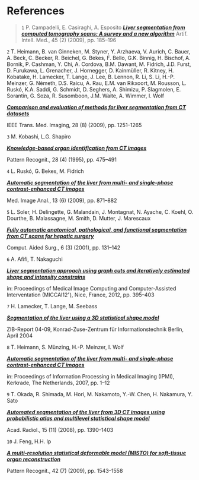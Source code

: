 # References

>`1` P. Campadelli, E. Casiraghi, A. Esposito
>[***Liver segmentation from computed tomography scans: A survey and a new algorithm***](http://www.sciencedirect.com/science/article/pii/S0933365708001425)
>Artif. Intell. Med., 45 (2) (2009), pp. 185–196


`2` T. Heimann, B. van Ginneken, M. Styner, Y. Arzhaeva, V. Aurich, C. Bauer, A. Beck, C. Becker, R. Beichel, G. Bekes, F. Bello, G.K. Binnig, H. Bischof, A. Bornik, P. Cashman, Y. Chi, A. Cordova, B.M. Dawant, M. Fidrich, J.D. Furst, D. Furukawa, L. Grenacher, J. Hornegger, D. Kainmüller, R. Kitney, H. Kobatake, H. Lamecker, T. Lange, J. Lee, B. Lennon, R. Li, S. Li, H.-P. Meinzer, G. Németh, D.S. Raicu, A. Rau, E.M. van Rikxoort, M. Rousson, L. Ruskó, K.A. Saddi, G. Schmidt, D. Seghers, A. Shimizu, P. Slagmolen, E. Sorantin, G. Soza, R. Susomboon, J.M. Waite, A. Wimmer, I. Wolf

[***Comparison and evaluation of methods for liver segmentation from CT datasets***](http://ieeexplore.ieee.org/xpl/articleDetails.jsp?arnumber=4781564)

IEEE Trans. Med. Imaging, 28 (8) (2009), pp. 1251–1265


`3` M. Kobashi, L.G. Shapiro

[***Knowledge-based organ identification from CT images***](http://www.sciencedirect.com/science/article/pii/0031320394001245)

Pattern Recognit., 28 (4) (1995), pp. 475–491


`4` L. Ruskó, G. Bekes, M. Fidrich

[***Automatic segmentation of the liver from multi- and single-phase contrast-enhanced CT images***](http://www.sciencedirect.com/science/article/pii/S1361841509000644)

Med. Image Anal., 13 (6) (2009), pp. 871–882


`5` L. Soler, H. Delingette, G. Malandain, J. Montagnat, N. Ayache, C. Koehl, O. Dourthe, B. Malassagne, M. Smith, D. Mutter, J. Marescaux

[***Fully automatic anatomical, pathological, and functional segmentation from CT scans for hepatic surgery***](http://www.tandfonline.com/doi/abs/10.3109/10929080109145999)

Comput. Aided Surg., 6 (3) (2001), pp. 131–142



`6` A. Afifi, T. Nakaguchi

[***Liver segmentation approach using graph cuts and iteratively estimated shape and intensity constrains***](http://link.springer.com/chapter/10.1007/978-3-642-33418-4_49)

in: Proceedings of Medical Image Computing and Computer-Assisted Interventation (MICCAI׳12), Nice, France, 2012, pp. 395–403



`7` H. Lamecker, T. Lange, M. Seebass

[***Segmentation of the liver using a 3D statistical shape model***](https://opus4.kobv.de/opus4-zib/files/784/ZR-04-09.pdf)

ZIB-Report 04-09, Konrad-Zuse-Zentrum für Informationstechnik Berlin, April 2004



`8` T. Heimann, S. Münzing, H.-P. Meinzer, I. Wolf

[***Automatic segmentation of the liver from multi- and single-phase contrast-enhanced CT images***](http://link.springer.com/chapter/10.1007/978-3-540-73273-0_1)

in: Proceedings of Information Processing in Medical Imaging (IPMI), Kerkrade, The Netherlands, 2007, pp. 1–12


`9` T. Okada, R. Shimada, M. Hori, M. Nakamoto, Y.-W. Chen, H. Nakamura, Y. Sato

[***Automated segmentation of the liver from 3D CT images using probabilistic atlas and multilevel statistical shape model***](http://www.sciencedirect.com/science/article/pii/S1076633208003978)

Acad. Radiol., 15 (11) (2008), pp. 1390–1403


`10` J. Feng, H.H. Ip

[***A multi-resolution statistical deformable model (MISTO) for soft-tissue organ reconstruction***](http://www.sciencedirect.com/science/article/pii/S0031320308004949)

Pattern Recognit., 42 (7) (2009), pp. 1543–1558











